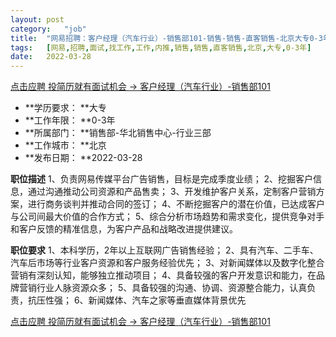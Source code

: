 ```yaml
---
layout:	post
category:	"job"
title:	"网易招聘：客户经理（汽车行业）-销售部101-销售-销售-直客销售-北京大专0-3年"
tags:	[网易,招聘,面试,找工作,工作,内推,销售,销售,直客销售,北京,大专,0-3年]
date:	2022-03-28
---
```


[点击应聘 投简历就有面试机会 -> 客户经理（汽车行业）-销售部101](http://mobile.bole.netease.com/bole/boleDetail?id=27935&employeeId=346f03c3cda5f04c&key=all)



- **学历要求： **大专
- **工作年限： **0-3年
- **所属部门： **销售部-华北销售中心-行业三部
- **工作城市： **北京
- **发布日期： **2022-03-28



**职位描述**
1、负责网易传媒平台广告销售，目标是完成季度业绩；
2、挖掘客户信息，通过沟通推动公司资源和产品售卖；
3、开发维护客户关系，定制客户营销方案，进行商务谈判并推动合同的签订；
4、不断挖掘客户的潜在价值，已达成客户与公司间最大价值的合作方式；
5、综合分析市场趋势和需求变化，提供竞争对手和客户反馈的精准信息，为客户产品和战略改进提供建议。



**职位要求**
1、本科学历，2年以上互联网广告销售经验；
2、具有汽车、二手车、汽车后市场等行业客户资源和客户服务经验优先；
3、对新闻媒体以及数字化整合营销有深刻认知，能够独立推动项目；
4、具备较强的客户开发意识和能力，在品牌营销行业人脉资源众多；
5、具备较强的沟通、协调、资源整合能力，认真负责，抗压性强；
6、新闻媒体、汽车之家等垂直媒体背景优先



[点击应聘 投简历就有面试机会 -> 客户经理（汽车行业）-销售部101](http://mobile.bole.netease.com/bole/boleDetail?id=27935&employeeId=346f03c3cda5f04c&key=all)